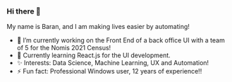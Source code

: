 ### Hi there 👋

<!--
**cjxe/cjxe** is a ✨ _special_ ✨ repository because its `README.md` (this file) appears on your GitHub profile.
-->
My name is Baran, and I am making lives easier by automating!

- 🔭 I’m currently working on the Front End of a back office UI with a team of 5 for the Nomis 2021 Census!
- 🌱 Currently learning React.js for the UI development.
- ✨ Interests: Data Science, Machine Learning, UX and Automation!
- ⚡ Fun fact: Professional Windows user, 12 years of experience!!

